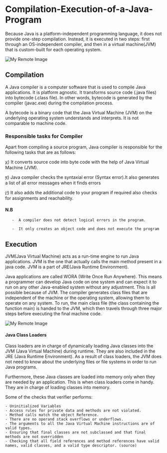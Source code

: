 # Compilation-Execution-of-a-Java-Program

Because Java is a platform-independent programming language, it does not provide one-step compilation.
Instead, it is executed in two steps: first through an OS-independent compiler, and then in a virtual machine(JVM) that is custom-built for each operating system.

![My Remote Image](https://sp-ao.shortpixel.ai/client/to_avif,q_glossy,ret_img,w_839/https://simplesnippets.tech/wp-content/uploads/2018/03/java-execution-flow-diagram.png)

## Compilation

A Java compiler is a computer software that is used to compile Java applications. It is platform agnostic.
It transforms source code (.java files) into bytecode (.class file).
In other words, bytecode is generated by the compiler (javac.exe) during the compilation process.

A bytecode is a binary code that the Java Virtual Machine (JVM) on the underlying operating system understands and interprets.
It is not comparable to machine code.


  ### Responsible tasks for Compiler
  
Apart from compiling a source program, Java compiler is responsible for the following tasks that are as follows:

	
     
  ፩) It converts source code into byte code with the help of Java Virtual Machine (JVM).
  
  ፪) Java compiler checks the syntaxial error (Syntax error).It also generates a list of all error messages when it finds errors 
  
  ፫) It also adds the additional code to your program if required also checks for assignments and reachability.
      
   #### N.B 
       -  A compiler does not detect logical errors in the program.

       -  It only creates an object code and does not execute the program
       
## Execution

JVM(Java Virtual Machine) acts as a run-time engine to run Java applications. JVM is the one that actually calls the main method present in a java code. JVM is a part of JRE(Java Runtime Environment).

Java applications are called WORA (Write Once Run Anywhere). This means a programmer can develop Java code on one system and can expect it to run on any other Java-enabled system without any adjustment. This is all possible because of JVM.
The compiler generates class files that are independent of the machine or the operating system, allowing them to operate on any system.
To run, the main class file (the class containing the function main) is handed to the JVM, which then travels through three major steps before executing the final machine code. 

![My Remote Image](https://www.guru99.com/images/java/052016_0614_WorkingofJa10.jpg)

#### Java Class Loaders
Class loaders are in charge of dynamically loading Java classes into the JVM (Java Virtual Machine) during runtime.
They are also included in the JRE (Java Runtime Environment).
As a result of class loaders, the JVM does not need to know about the underlying files or file systems in order to run Java programs.


Furthermore, these Java classes are loaded into memory only when they are needed by an application.
This is when class loaders come in handy.
They are in charge of loading classes into memory. 

Some of the checks that verifier performs:

    - Uninitialized Variables
    - Access rules for private data and methods are not violated.
    - Method calls match the object Reference.
    - There are no operand stack overflows or underflows.
    - The arguments to all the Java Virtual Machine instructions are of valid types.
    - Ensuring that final classes are not subclassed and that final methods are not overridden
    - Checking that all field references and method references have valid names, valid classes, and a valid type descriptor. (source)



      

